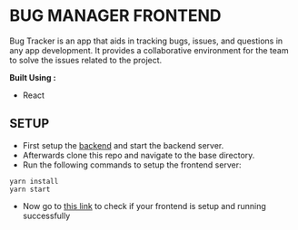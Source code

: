 # BUG MANAGER FRONTEND

Bug Tracker is an app that aids in tracking bugs, issues, and questions in any app development. It provides a collaborative environment for the team to solve the issues related to the project.

**Built Using :**

- React

## SETUP

- First setup the [backend](https://github.com/ruddi10/bugmanager) and start the backend server.
- Afterwards clone this repo and navigate to the base directory.
- Run the following commands to setup the frontend server:

```
yarn install
yarn start
```

- Now go to [this link](http://localhost:3000/) to check if your frontend is setup and running successfully

